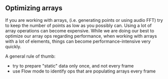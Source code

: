## Optimizing arrays

If you are working with arrays, (i.e. generating points or using audio FFT) try to keep the number of points as low as you possibly can.  Using a lot of array operations can become expensive. While we are doing our best to optimize our array ops regarding performance, when working with arrays with a lot of elements, things can become performance-intensive very quickly.

A general rule of thumb:

- try to prepare "static" data only once, and not every frame
- use Flow mode to identify ops that are populating arrays every frame
